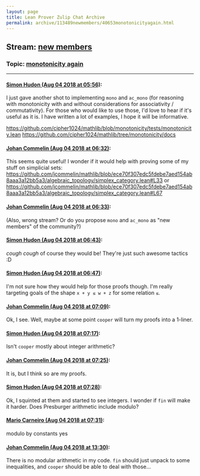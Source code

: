 ```yaml
---
layout: page
title: Lean Prover Zulip Chat Archive 
permalink: archive/113489newmembers/40653monotonicityagain.html
---
```


## Stream: [new members](index.html)
### Topic: [monotonicity again](40653monotonicityagain.html)

---

#### [Simon Hudon (Aug 04 2018 at 05:56)](https://leanprover.zulipchat.com/#narrow/stream/113489-new%20members/topic/monotonicity%20again/near/130874956):
I just gave another shot to implementing `mono` and `ac_mono` (for reasoning with monotonicity with and without considerations for associativity / commutativity). For those who would like to use those, I'd love to hear if it's useful as it is. I have written a lot of examples, I hope it will be informative.

https://github.com/cipher1024/mathlib/blob/monotonicity/tests/monotonicity.lean
https://github.com/cipher1024/mathlib/tree/monotonicity/docs

#### [Johan Commelin (Aug 04 2018 at 06:32)](https://leanprover.zulipchat.com/#narrow/stream/113489-new%20members/topic/monotonicity%20again/near/130876196):
This seems quite useful! I wonder if it would help with proving some of my stuff on simplicial sets: https://github.com/jcommelin/mathlib/blob/ece70f307edc5fdebe7aed154ab8aaa3a12bb5a3/algebraic_topology/simplex_category.lean#L33 or https://github.com/jcommelin/mathlib/blob/ece70f307edc5fdebe7aed154ab8aaa3a12bb5a3/algebraic_topology/simplex_category.lean#L67

#### [Johan Commelin (Aug 04 2018 at 06:33)](https://leanprover.zulipchat.com/#narrow/stream/113489-new%20members/topic/monotonicity%20again/near/130876208):
(Also, wrong stream? Or do you propose `mono` and `ac_mono` as "new members" of the community?)

#### [Simon Hudon (Aug 04 2018 at 06:43)](https://leanprover.zulipchat.com/#narrow/stream/113489-new%20members/topic/monotonicity%20again/near/130876506):
*cough cough* of course they would be! They're just such awesome tactics :D

#### [Simon Hudon (Aug 04 2018 at 06:47)](https://leanprover.zulipchat.com/#narrow/stream/113489-new%20members/topic/monotonicity%20again/near/130876631):
I'm not sure how they would help for those proofs though. I'm really targeting goals of the shape `x + y ≤ w + z` for some relation `≤`.

#### [Johan Commelin (Aug 04 2018 at 07:09)](https://leanprover.zulipchat.com/#narrow/stream/113489-new%20members/topic/monotonicity%20again/near/130877226):
Ok, I see. Well, maybe at some point `cooper` will turn my proofs into a 1-liner.

#### [Simon Hudon (Aug 04 2018 at 07:17)](https://leanprover.zulipchat.com/#narrow/stream/113489-new%20members/topic/monotonicity%20again/near/130877412):
Isn't `cooper` mostly about integer arithmetic?

#### [Johan Commelin (Aug 04 2018 at 07:25)](https://leanprover.zulipchat.com/#narrow/stream/113489-new%20members/topic/monotonicity%20again/near/130877614):
It is, but I think so are my proofs.

#### [Simon Hudon (Aug 04 2018 at 07:28)](https://leanprover.zulipchat.com/#narrow/stream/113489-new%20members/topic/monotonicity%20again/near/130877706):
Ok, I squinted at them and started to see integers. I wonder if `fin` will make it harder. Does Presburger arithmetic include modulo?

#### [Mario Carneiro (Aug 04 2018 at 07:31)](https://leanprover.zulipchat.com/#narrow/stream/113489-new%20members/topic/monotonicity%20again/near/130877768):
modulo by constants yes

#### [Johan Commelin (Aug 04 2018 at 13:30)](https://leanprover.zulipchat.com/#narrow/stream/113489-new%20members/topic/monotonicity%20again/near/130887896):
There is no modular arithmetic in my code. `fin` should just unpack to some inequalities, and `cooper` should be able to deal with those...

